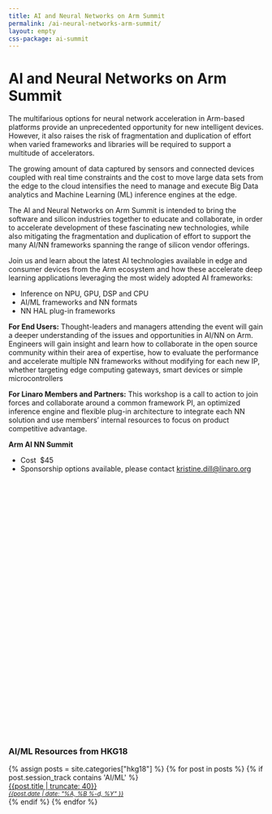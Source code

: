 ```yaml
---
title: AI and Neural Networks on Arm Summit
permalink: /ai-neural-networks-arm-summit/
layout: empty
css-package: ai-summit
---
```

<div class="container-fluid">
<div class="row banner-row" style="background-image: url('{% asset_path 'AINNBanner.png' %}');">
    <div class="container">
        <h1>AI and Neural Networks on Arm Summit</h1>
    </div>
</div>
<div class="row content">
<div class="container">
<div class="col-xs-12" markdown="1">

The multifarious options for neural network acceleration in Arm-based platforms provide an unprecedented opportunity for new intelligent devices. However, it also raises the risk of fragmentation and duplication of effort when varied frameworks and libraries will be required to support a multitude of accelerators.

The growing amount of data captured by sensors and connected devices coupled with real time constraints and the cost to move large data sets from the edge to the cloud intensifies the need to manage and execute Big Data analytics and Machine Learning (ML) inference engines at the edge.

The AI and Neural Networks on Arm Summit is intended to bring the software and silicon industries together to educate and collaborate, in order to accelerate development of these fascinating new technologies, while also mitigating the fragmentation and duplication of effort to support the many AI/NN frameworks spanning the range of silicon vendor offerings.

Join us and learn about the latest AI technologies available in edge and consumer devices from the Arm ecosystem and how these accelerate deep learning applications leveraging the most widely adopted AI frameworks:

- Inference on NPU, GPU, DSP and CPU
- AI/ML frameworks and NN formats
- NN HAL plug-in frameworks

**For End Users:** Thought-leaders and managers attending the event will gain a deeper understanding of the issues and opportunities in AI/NN on Arm. Engineers will gain insight and learn how to collaborate in the open source community within their area of expertise, how to evaluate the performance and accelerate multiple NN frameworks without modifying for each new IP, whether targeting edge computing gateways, smart devices or simple microcontrollers

**For Linaro Members and Partners:** This workshop is a call to action to join forces and collaborate around a common framework PI, an optimized inference engine and flexible plug-in architecture to integrate each NN solution and use members’ internal resources to focus on product competitive advantage.

**Arm AI NN Summit**

- Cost  $45
- Sponsorship options available, please contact kristine.dill@linaro.org
  
</div>
<div class="col-sm-6">
    <script type="text/javascript">
        function defer(method) {
            if (window.jQuery) {
                method();
            } else {
                setTimeout(function() { defer(method) }, 50);
            }
        }
        defer(function(){
            $(window).on("load",function(){
                var url = "https://eventbrite.co.uk/tickets-external?eid=45251216607&amp;ref=etckt";    
                $("#eventbrite-iframe").attr("src",url);
                $("#eventbrite-iframe").on("load",function(){
                    $(this).removeClass("hidden-iframe");
                    $("#placeholder-skeleton").hide();
                    $(this).addClass("visible-iframe");
                });
            });       
        });
    </script>
    <div id="eventbrite-skeleton">
        <img id="placeholder-skeleton" class="img-responsive lazyload" data-src="{% asset_path 'eventbrite-skeleton.png' %}" src="data:image/gif;base64,R0lGODlhAQABAAAAACH5BAEKAAEALAAAAAABAAEAAAICTAEAOw==" />
        <iframe class="hidden-iframe" data-src="https://eventbrite.co.uk/tickets-external?eid=45251216607&amp;ref=etckt" width="100%" height="500" frameborder="0" marginwidth="5" marginheight="5" scrolling="auto" id="eventbrite-iframe"></iframe>
    </div>
</div>
<div class="col-sm-6">

<div class="panel panel-primary" class="blog-sidebar">
    <div class="panel-heading">
      <h3 class="panel-title">AI/ML Resources from HKG18</h3>
    </div>
    <div class="panel-body">
        {% assign posts = site.categories["hkg18"]  %}
        {% for post in posts %}
            {% if post.session_track contains 'AI/ML' %}
                <a href="{{post.url}}">
                    <div class="row featured_blog_post">
                        <div class="col-xs-12 ">
                            {{post.title | truncate: 40}}
                            <br /><small><em>{{post.date | date: "%A, %B %-d, %Y" }}</em></small>
                        </div>
                    </div>
                </a>
            {% endif %}
        {% endfor %}
    </div>
</div>

</div>
</div>
</div>
</div>